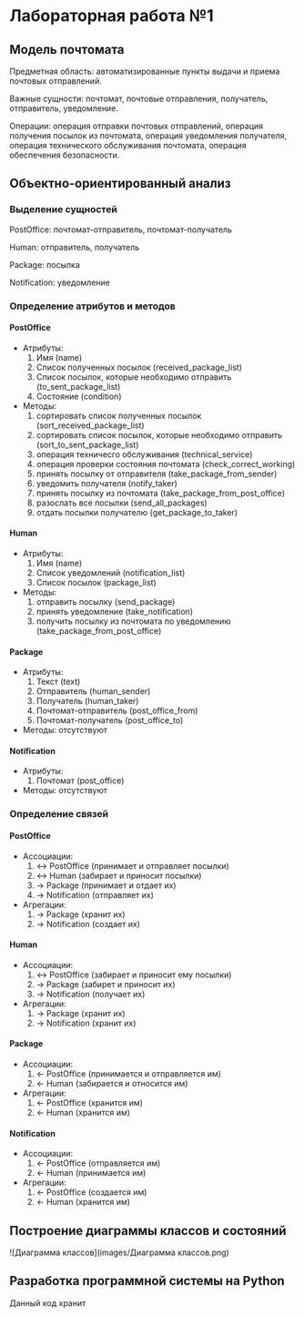 # Лабораторная работа №1
## Модель почтомата
Предметная область: автоматизированные пункты выдачи и приема почтовых отправлений.

Важные сущности: почтомат, почтовые отправления, получатель, отправитель, уведомление.

Операции: операция отправки почтовых отправлений, операция получения посылок из почтомата, операция уведомления получателя, операция технического обслуживания почтомата, операция обеспечения безопасности.

## Объектно-ориентированный анализ
### Выделение сущностей
PostOffice: почтомат-отправитель, почтомат-получатель

Human: отправитель, получатель

Package: посылка

Notification: уведомление
### Определение атрибутов и методов
#### PostOffice
- Атрибуты:
  1. Имя (name)
  2. Список полученных посылок (received_package_list)
  3. Список посылок, которые необходимо отправить (to_sent_package_list)
  4. Состояние (condition)
- Методы:
  1. сортировать список полученных посылок (sort_received_package_list)
  2. сортировать список посылок, которые необходимо отправить (sort_to_sent_package_list)
  3. операция техничесго обслуживания (technical_service)
  4. операция проверки состояния почтомата (check_correct_working)
  5. принять посылку от отправителя (take_package_from_sender)
  6. уведомить получателя (notify_taker)
  7. принять посылку из почтомата (take_package_from_post_office)
  8. разослать все посылки (send_all_packages)
  9. отдать посылки получателю (get_package_to_taker)
#### Human
- Атрибуты:
  1. Имя (name)
  2. Список уведомлений (notification_list)
  3. Список посылок (package_list)
- Методы:
  1. отправить посылку (send_package)
  2. принять уведомление (take_notification)
  3. получить посылку из почтомата по уведомлению (take_package_from_post_office)
#### Package
- Атрибуты:
  1. Текст (text)
  2. Отправитель (human_sender)
  3. Получатель (human_taker)
  4. Почтомат-отправитель (post_office_from)
  5. Почтомат-получатель (post_office_to)
- Методы: отсутствуют
#### Notification
- Атрибуты:
  1. Почтомат (post_office)
- Методы: отсутствуют
### Определение связей
#### PostOffice
- Ассоциации:
  1. <-> PostOffice (принимает и отправляет посылки)
  2. <-> Human (забирает и приносит посылки)
  3. -> Package (принимает и отдает их)
  4. -> Notification (отправляет их)
- Агрегации:
  1. -> Package (хранит их)
  2. -> Notification (создает их)
#### Human
- Ассоциации:
  1. <-> PostOffice (забирает и приносит ему посылки)
  2. -> Package (забирет и приносит их)
  3. -> Notification (получает их)
- Агрегации:
  1. -> Package (хранит их)
  2. -> Notification (хранит их)
#### Package
- Ассоциации:
  1. <- PostOffice (принимается и отправляется им)
  2. <- Human (забирается и относится им)
- Агрегации:
  1. <- PostOffice (хранится им)
  2. <- Human (хранится им)
#### Notification
- Ассоциации:
  1. <- PostOffice (отправляется им)
  2. <- Human (принимается им)
- Агрегации:
  1. <- PostOffice (создается им)
  2. <- Human (хранится им)
## Построение диаграммы классов и состояний
![Диаграмма классов](images/Диаграмма классов.png)

## Разработка программной системы на Python
Данный код хранит
